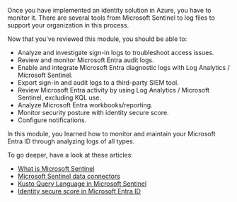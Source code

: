 Once you have implemented an identity solution in Azure, you have to monitor it. There are several tools from Microsoft Sentinel to log files to support your organization in this process.

Now that you've reviewed this module, you should be able to:

 -  Analyze and investigate sign-in logs to troubleshoot access issues.
 -  Review and monitor Microsoft Entra audit logs.
 -  Enable and integrate Microsoft Entra diagnostic logs with Log Analytics / Microsoft Sentinel.
 -  Export sign-in and audit logs to a third-party SIEM tool.
 -  Review Microsoft Entra activity by using Log Analytics / Microsoft Sentinel, excluding KQL use.
 -  Analyze Microsoft Entra workbooks/reporting.
 -  Monitor security posture with identity secure score.
 -  Configure notifications.

In this module, you learned how to monitor and maintain your Microsoft Entra ID through analyzing logs of all types.

To go deeper, have a look at these articles:

 -  [What is Microsoft Sentinel](/azure/sentinel/overview)
 -  [Microsoft Sentinel data connectors](/azure/sentinel/connect-data-sources)
 -  [Kusto Query Language in Microsoft Sentinel](/azure/sentinel/kusto-overview)
 -  [Identity secure score in Microsoft Entra ID](/azure/active-directory/fundamentals/identity-secure-score)
